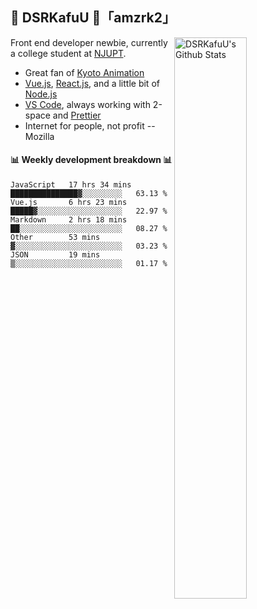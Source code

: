 ## 🍥 DSRKafuU 🍥「amzrk2」

<img align="right" alt="DSRKafuU's Github Stats" width="48%" src="https://github-readme-stats.vercel.app/api?username=amzrk2&count_private=true&show_icons=true&title_color=7793cc&icon_color=7793cc&text_color=595858&bg_color=ffffff" />

Front end developer newbie, currently a college student at [NJUPT](https://www.njupt.edu.cn).

- Great fan of [Kyoto Animation](https://www.kyotoanimation.co.jp)
- [Vue.js](https://vuejs.org), [React.js](https://reactjs.org), and a little bit of [Node.js](https://nodejs.org)
- [VS Code](https://code.visualstudio.com), always working with 2-space and [Prettier](https://prettier.io)
- Internet for people, not profit -- Mozilla

#### :bar_chart: Weekly development breakdown :bar_chart:

<!--START_SECTION:waka-->
```text
JavaScript   17 hrs 34 mins  ███████████████▓░░░░░░░░░   63.13 % 
Vue.js       6 hrs 23 mins   █████▓░░░░░░░░░░░░░░░░░░░   22.97 % 
Markdown     2 hrs 18 mins   ██░░░░░░░░░░░░░░░░░░░░░░░   08.27 % 
Other        53 mins         ▓░░░░░░░░░░░░░░░░░░░░░░░░   03.23 % 
JSON         19 mins         ▒░░░░░░░░░░░░░░░░░░░░░░░░   01.17 % 
```
<!--END_SECTION:waka-->
